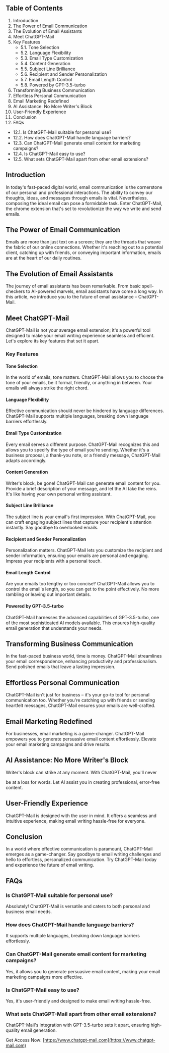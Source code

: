 
## **Table of Contents**
1. Introduction
2. The Power of Email Communication
3. The Evolution of Email Assistants
4. Meet ChatGPT-Mail
5. Key Features
   - 5.1. Tone Selection
   - 5.2. Language Flexibility
   - 5.3. Email Type Customization
   - 5.4. Content Generation
   - 5.5. Subject Line Brilliance
   - 5.6. Recipient and Sender Personalization
   - 5.7. Email Length Control
   - 5.8. Powered by GPT-3.5-turbo
6. Transforming Business Communication
7. Effortless Personal Communication
8. Email Marketing Redefined
9. AI Assistance: No More Writer's Block
10. User-Friendly Experience
11. Conclusion
12. FAQs
   - 12.1. Is ChatGPT-Mail suitable for personal use?
   - 12.2. How does ChatGPT-Mail handle language barriers?
   - 12.3. Can ChatGPT-Mail generate email content for marketing campaigns?
   - 12.4. Is ChatGPT-Mail easy to use?
   - 12.5. What sets ChatGPT-Mail apart from other email extensions?

## **Introduction**

In today's fast-paced digital world, email communication is the cornerstone of our personal and professional interactions. The ability to convey our thoughts, ideas, and messages through emails is vital. Nevertheless, composing the ideal email can pose a formidable task. Enter ChatGPT-Mail, the chrome extension that's set to revolutionize the way we write and send emails.

## **The Power of Email Communication**

Emails are more than just text on a screen; they are the threads that weave the fabric of our online connections. Whether it's reaching out to a potential client, catching up with friends, or conveying important information, emails are at the heart of our daily routines.

## **The Evolution of Email Assistants**

The journey of email assistants has been remarkable. From basic spell-checkers to AI-powered marvels, email assistants have come a long way. In this article, we introduce you to the future of email assistance – ChatGPT-Mail.

## **Meet ChatGPT-Mail**

ChatGPT-Mail is not your average email extension; it's a powerful tool designed to make your email writing experience seamless and efficient. Let's explore its key features that set it apart.

### **Key Features**

#### **Tone Selection**

In the world of emails, tone matters. ChatGPT-Mail allows you to choose the tone of your emails, be it formal, friendly, or anything in between. Your emails will always strike the right chord.

#### **Language Flexibility**

Effective communication should never be hindered by language differences.  ChatGPT-Mail supports multiple languages, breaking down language barriers effortlessly.

#### **Email Type Customization**

Every email serves a different purpose. ChatGPT-Mail recognizes this and allows you to specify the type of email you're sending. Whether it's a business proposal, a thank-you note, or a friendly message, ChatGPT-Mail adapts accordingly.

#### **Content Generation**

Writer's block, be gone! ChatGPT-Mail can generate email content for you. Provide a brief description of your message, and let the AI take the reins. It's like having your own personal writing assistant.

#### **Subject Line Brilliance**

The subject line is your email's first impression. With ChatGPT-Mail, you can craft engaging subject lines that capture your recipient's attention instantly. Say goodbye to overlooked emails.

#### **Recipient and Sender Personalization**

Personalization matters. ChatGPT-Mail lets you customize the recipient and sender information, ensuring your emails are personal and engaging. Impress your recipients with a personal touch.

#### **Email Length Control**

Are your emails too lengthy or too concise? ChatGPT-Mail allows you to control the email's length, so you can get to the point effectively. No more rambling or leaving out important details.

#### **Powered by GPT-3.5-turbo**

ChatGPT-Mail harnesses the advanced capabilities of GPT-3.5-turbo, one of the most sophisticated AI models available. This ensures high-quality email generation that understands your needs.

## **Transforming Business Communication**

In the fast-paced business world, time is money. ChatGPT-Mail streamlines your email correspondence, enhancing productivity and professionalism. Send polished emails that leave a lasting impression.

## **Effortless Personal Communication**

ChatGPT-Mail isn't just for business – it's your go-to tool for personal communication too. Whether you're catching up with friends or sending heartfelt messages, ChatGPT-Mail ensures your emails are well-crafted.

## **Email Marketing Redefined**

For businesses, email marketing is a game-changer. ChatGPT-Mail empowers you to generate persuasive email content effortlessly. Elevate your email marketing campaigns and drive results.

## **AI Assistance: No More Writer's Block**

Writer's block can strike at any moment. With ChatGPT-Mail, you'll never

 be at a loss for words. Let AI assist you in creating professional, error-free content.

## **User-Friendly Experience**

ChatGPT-Mail is designed with the user in mind. It offers a seamless and intuitive experience, making email writing hassle-free for everyone.

## **Conclusion**

In a world where effective communication is paramount, ChatGPT-Mail emerges as a game-changer. Say goodbye to email writing challenges and hello to effortless, personalized communication. Try ChatGPT-Mail today and experience the future of email writing.

## **FAQs**

### **Is ChatGPT-Mail suitable for personal use?**

Absolutely! ChatGPT-Mail is versatile and caters to both personal and business email needs.

### **How does ChatGPT-Mail handle language barriers?**

It supports multiple languages, breaking down language barriers effortlessly.

### **Can ChatGPT-Mail generate email content for marketing campaigns?**

Yes, it allows you to generate persuasive email content, making your email marketing campaigns more effective.

### **Is ChatGPT-Mail easy to use?**

Yes, it's user-friendly and designed to make email writing hassle-free.

### **What sets ChatGPT-Mail apart from other email extensions?**

ChatGPT-Mail's integration with GPT-3.5-turbo sets it apart, ensuring high-quality email generation.

Get Access Now: [https://www.chatgpt-mail.com](https://www.chatgpt-mail.com)

